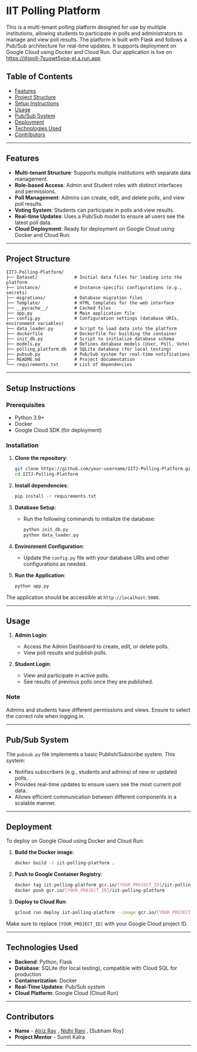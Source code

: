 # IIT Polling Platform

This is a multi-tenant polling platform designed for use by multiple institutions, allowing students to participate in polls and administrators to manage and view poll results. The platform is built with Flask and follows a Pub/Sub architecture for real-time updates. It supports deployment on Google Cloud using Docker and Cloud Run. Our application is live on https://iitjpoll-7suqwt5voq-el.a.run.app 

## Table of Contents
- [Features](#features)
- [Project Structure](#project-structure)
- [Setup Instructions](#setup-instructions)
- [Usage](#usage)
- [Pub/Sub System](#pubsub-system)
- [Deployment](#deployment)
- [Technologies Used](#technologies-used)
- [Contributors](#contributors)

---

## Features

- **Multi-tenant Structure**: Supports multiple institutions with separate data management.
- **Role-based Access**: Admin and Student roles with distinct interfaces and permissions.
- **Poll Management**: Admins can create, edit, and delete polls, and view poll results.
- **Voting System**: Students can participate in polls and view results.
- **Real-time Updates**: Uses a Pub/Sub model to ensure all users see the latest poll data.
- **Cloud Deployment**: Ready for deployment on Google Cloud using Docker and Cloud Run.

---

## Project Structure

```plaintext
IITJ-Polling-Platform/
├── Dataset/              # Initial data files for loading into the platform
├── instance/             # Instance-specific configurations (e.g., secrets)
├── migrations/           # Database migration files
├── Template/             # HTML templates for the web interface
├── __pycache__/          # Cached files
├── app.py                # Main application file
├── config.py             # Configuration settings (database URIs, environment variables)
├── data_loader.py        # Script to load data into the platform
├── dockerfile            # Dockerfile for building the container
├── init_db.py            # Script to initialize database schema
├── models.py             # Defines database models (User, Poll, Vote)
├── polling_platform.db   # SQLite database (for local testing)
├── pubsub.py             # Pub/Sub system for real-time notifications
├── README.md             # Project documentation
└── requirements.txt      # List of dependencies
```

---

## Setup Instructions

### Prerequisites

- Python 3.9+
- Docker
- Google Cloud SDK (for deployment)

### Installation

1. **Clone the repository**:
   ```bash
   git clone https://github.com/your-username/IITJ-Polling-Platform.git
   cd IITJ-Polling-Platform
   ```

2. **Install dependencies**:
   ```bash
   pip install -r requirements.txt
   ```

3. **Database Setup**:
   - Run the following commands to initialize the database:
     ```bash
     python init_db.py
     python data_loader.py
     ```

4. **Environment Configuration**:
   - Update the `config.py` file with your database URIs and other configurations as needed.

5. **Run the Application**:
   ```bash
   python app.py
   ```

The application should be accessible at `http://localhost:5000`.

---

## Usage

1. **Admin Login**:
   - Access the Admin Dashboard to create, edit, or delete polls.
   - View poll results and publish polls.

2. **Student Login**:
   - View and participate in active polls.
   - See results of previous polls once they are published.

### Note
Admins and students have different permissions and views. Ensure to select the correct role when logging in.

---

## Pub/Sub System

The `pubsub.py` file implements a basic Publish/Subscribe system. This system:
- Notifies subscribers (e.g., students and admins) of new or updated polls.
- Provides real-time updates to ensure users see the most current poll data.
- Allows efficient communication between different components in a scalable manner.

---

## Deployment

To deploy on Google Cloud using Docker and Cloud Run:

1. **Build the Docker image**:
   ```bash
   docker build -t iit-polling-platform .
   ```

2. **Push to Google Container Registry**:
   ```bash
   docker tag iit-polling-platform gcr.io/[YOUR_PROJECT_ID]/iit-polling-platform
   docker push gcr.io/[YOUR_PROJECT_ID]/iit-polling-platform
   ```

3. **Deploy to Cloud Run**:
   ```bash
   gcloud run deploy iit-polling-platform --image gcr.io/[YOUR_PROJECT_ID]/iit-polling-platform --platform managed
   ```

Make sure to replace `[YOUR_PROJECT_ID]` with your Google Cloud project ID.

---

## Technologies Used

- **Backend**: Python, Flask
- **Database**: SQLite (for local testing), compatible with Cloud SQL for production
- **Containerization**: Docker
- **Real-Time Updates**: Pub/Sub system
- **Cloud Platform**: Google Cloud (Cloud Run)

---

## Contributors

- **Name** - [Atriz Ray](https://github.com/AtrizRay) , [Nidhi Rani](https://github.com/NIDHIRANI-PROG) , [Subham Roy]
- **Project Mentor** - Sumit Kalra

---
